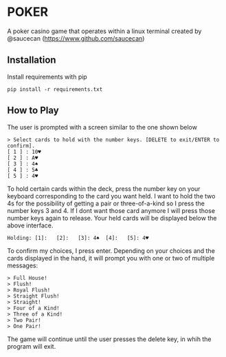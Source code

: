 
# POKER

A poker casino game that operates within a linux terminal created by @saucecan (https://www.github.com/saucecan)


## Installation

Install requirements with pip

```
pip install -r requirements.txt

```
## How to Play
The user is prompted with a screen similar to the one shown below
```
> Select cards to hold with the number keys. [DELETE to exit/ENTER to confirm].
[ 1 ] : 10♥
[ 2 ] : A♥
[ 3 ] : 4♠
[ 4 ] : 5♣
[ 5 ] : 4♥
```
To hold certain cards within the deck, press the number key on your keyboard corresponding to the card you want held. I want to hold the two 4s for the possibility of getting a pair or three-of-a-kind so I press the number keys 3 and 4. If I dont want those card anymore I will press those number keys again to release. Your held cards will be displayed below the above interface.
```
Holding: [1]:   [2]:   [3]: 4♠  [4]:   [5]: 4♥
```

To confirm my choices, I press enter. Depending on your choices and the cards displayed in the hand, it will prompt you with one or two of multiple messages:
```
> Full House!
> Flush!
> Royal Flush!
> Straight Flush!
> Straight!
> Four of a Kind!
> Three of a Kind!
> Two Pair!
> One Pair!
```
The game will continue until the user presses the delete key, in whih the program will exit.
